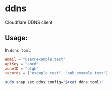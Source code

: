 # ddns
Cloudflare DDNS client

## Usage:

In ```ddns.toml```:
```toml
email = "user@example.test"
apiKey = "abcd"
zoneID = "efgh"
records = ["example.test", "sub.example.test"]
```

```bash
sudo snap set ddns config="$(cat ddns.toml)"
```